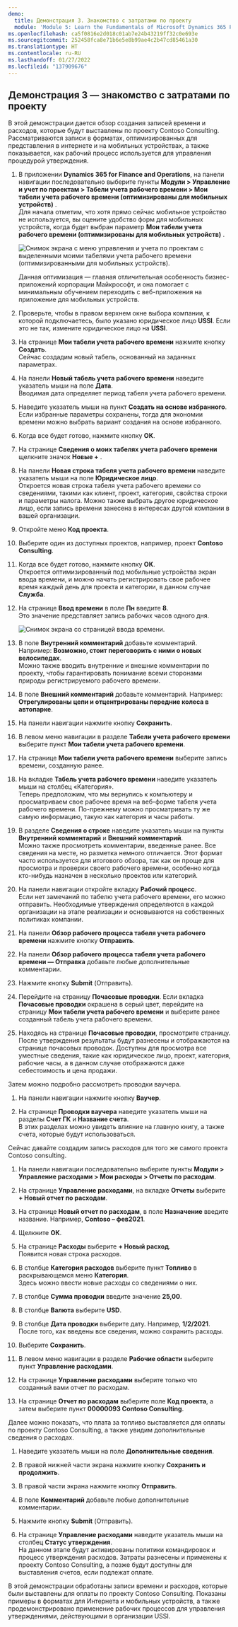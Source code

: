 ```yaml
---
demo:
  title: Демонстрация 3. Знакомство с затратами по проекту
  module: 'Module 5: Learn the Fundamentals of Microsoft Dynamics 365 Project Operations'
ms.openlocfilehash: ca5f0816e2d018c01ab7e24b43219ff32c0e693e
ms.sourcegitcommit: 252458fca8e71b6e5e8b99ae4c2b47cd85461a30
ms.translationtype: HT
ms.contentlocale: ru-RU
ms.lasthandoff: 01/27/2022
ms.locfileid: "137909676"
---
```

## <a name="demo-3---explore-project-costs"></a>Демонстрация 3 — знакомство с затратами по проекту

В этой демонстрации дается обзор создания записей времени и расходов, которые будут выставлены по проекту Contoso Consulting. Рассматриваются записи в форматах, оптимизированных для представления в интернете и на мобильных устройствах, а также показывается, как рабочий процесс используется для управления процедурой утверждения.

1. В приложении **Dynamics 365 for Finance and Operations**, на панели навигации последовательно выберите пункты **Модули > Управление и учет по проектам > Табели учета рабочего времени > Мои табели учета рабочего времени (оптимизированы для мобильных устройств)** .  
    Для начала отметим, что хотя прямо сейчас мобильное устройство не используется, вы оцените удобство форм для мобильных устройств, когда будет выбран параметр **Мои табели учета рабочего времени (оптимизированы для мобильных устройств)** .

    ![Снимок экрана с меню управления и учета по проектам с выделенными моими табелями учета рабочего времени (оптимизированными для мобильных устройств).](./media/projops_costs_1_select_my_timesheets.png)  

    Данная оптимизация — главная отличительная особенность бизнес-приложений корпорации Майкрософт, и она помогает с минимальным обучением переходить с веб-приложения на приложение для мобильных устройств.

1. Проверьте, чтобы в правом верхнем окне выбора компании, к которой подключаетесь, было указано юридическое лицо **USSI**. Если это не так, измените юридическое лицо на **USSI**.

1. На странице **Мои табели учета рабочего времени** нажмите кнопку **Создать**.  
    Сейчас создадим новый табель, основанный на заданных параметрах.

1. На панели **Новый табель учета рабочего времени** наведите указатель мыши на поле **Дата**.  
    Вводимая дата определяет период табеля учета рабочего времени.

1. Наведите указатель мыши на пункт **Создать на основе избранного**.  
    Если избранные параметры сохранены, тогда для экономии времени можно выбрать вариант создания на основе избранного.

1. Когда все будет готово, нажмите кнопку **ОК**.

1. На странице **Сведения о моих табелях учета рабочего времени** щелкните значок **Новые +** .

1. На панели **Новая строка табеля учета рабочего времени** наведите указатель мыши на поле **Юридическое лицо**.  
    Откроется новая строка табеля учета рабочего времени со сведениями, такими как клиент, проект, категория, свойства строки и параметры налога. Можно также выбрать другое юридическое лицо, если запись времени занесена в интересах другой компании в вашей организации.

1. Откройте меню **Код проекта**.

1. Выберите один из доступных проектов, например, проект **Contoso Consulting**.

1. Когда все будет готово, нажмите кнопку **ОК**.  
    Откроется оптимизированный под мобильные устройства экран ввода времени, и можно начать регистрировать свое рабочее время каждый день для проекта и категории, в данном случае **Служба**.

1. На странице **Ввод времени** в поле **Пн** введите **8**.  
    Это значение представляет запись рабочих часов одного дня.

    ![Снимок экрана со страницей ввода времени.](./media/projops_costs_2_mon_box.png)

1. В поле **Внутренний комментарий** добавьте комментарий. Например: **Возможно, стоит переговорить с ними о новых велосипедах**.  
    Можно также вводить внутренние и внешние комментарии по проекту, чтобы гарантировать понимание всеми сторонами природы регистрируемого рабочего времени.

1. В поле **Внешний комментарий** добавьте комментарий. Например: **Отрегулированы цепи и отцентрированы передние колеса в автопарке**.

1. На панели навигации нажмите кнопку **Сохранить**.

1. В левом меню навигации в разделе **Табели учета рабочего времени** выберите пункт **Мои табели учета рабочего времени**.

1. На странице **Мои табели учета рабочего времени** выберите запись времени, созданную ранее.

1. На вкладке **Табель учета рабочего времени** наведите указатель мыши на столбец «Категория».  
    Теперь предположим, что мы вернулись к компьютеру и просматриваем свое рабочее время на веб-форме табеля учета рабочего времени. По-прежнему можно просматривать ту же самую информацию, такую как категория и часы работы.

1. В разделе **Сведения о строке** наведите указатель мыши на пункты **Внутренний комментарий** и **Внешний комментарий**.  
    Можно также просмотреть комментарии, введенные ранее. Все сведения на месте, но разметка немного отличается. Этот формат часто используется для итогового обзора, так как он проще для просмотра и проверки своего рабочего времени, особенно когда кто-нибудь назначен в несколько проектов или категорий.

1. На панели навигации откройте вкладку **Рабочий процесс**.  
    Если нет замечаний по табелю учета рабочего времени, его можно отправить. Необходимые утверждения определяются в каждой организации на этапе реализации и основываются на собственных политиках компании.

1. На панели **Обзор рабочего процесса табеля учета рабочего времени** нажмите кнопку **Отправить**.

1. На панели **Обзор рабочего процесса табеля учета рабочего времени — Отправка** добавьте любые дополнительные комментарии.

1. Нажмите кнопку **Submit** (Отправить).

1. Перейдите на страницу **Почасовые проводки**. Если вкладка **Почасовые проводки** окрашена в серый цвет, перейдите на страницу **Мои табели учета рабочего времени** и выберите ранее созданный табель учета рабочего времени.

1. Находясь на странице **Почасовые проводки**, просмотрите страницу.  
    После утверждения результаты будут разнесены и отображаются на странице почасовых проводок. Доступны для просмотра все уместные сведения, такие как юридическое лицо, проект, категория, рабочие часы, а в данном случае отображаются даже себестоимость и цена продажи.  

Затем можно подробно рассмотреть проводки ваучера.

1. На панели навигации нажмите кнопку **Ваучер**.

1. На странице **Проводки ваучера** наведите указатель мыши на разделы **Счет ГК** и **Название счета**.  
    В этих разделах можно увидеть влияние на главную книгу, а также счета, которые будут использоваться.  

Сейчас давайте создадим запись расходов для того же самого проекта Contoso consulting.

1. На панели навигации последовательно выберите пункты **Модули > Управление расходами > Мои расходы > Отчеты по расходам**.

1. На странице **Управление расходами**, на вкладке **Отчеты** выберите **+ Новый отчет по расходам**.

1. На странице **Новый отчет по расходам**, в поле **Назначение** введите название. Например, **Contoso – фев2021**.

1. Щелкните **ОК**.

1. На странице **Расходы** выберите **+ Новый расход**.  
Появится новая строка расходов.

1. В столбце **Категория расходов** выберите пункт **Топливо** в раскрывающемся меню **Категория**.  
Здесь можно ввести новые расходы со сведениями о них.

1. В столбце **Сумма проводки** введите значение **25,00**.

1. В столбце **Валюта** выберите **USD**.

1. В столбце **Дата проводки** выберите дату. Например, **1/2/2021**.  
    После того, как введены все сведения, можно сохранить расходы.

1. Выберите **Сохранить**.

1. В левом меню навигации в разделе **Рабочие области** выберите пункт **Управление расходами**.

1. На странице **Управление расходами** выберите только что созданный вами отчет по расходам.

1. На странице **Отчет по расходам** выберите поле **Код проекта**, а затем выберите пункт **00000093 Contoso Consulting**.  

Далее можно показать, что плата за топливо выставляется для оплаты по проекту Contoso Consulting, а также увидим дополнительные сведения о расходах.

1. Наведите указатель мыши на поле **Дополнительные сведения**.

1. В правой нижней части экрана нажмите кнопку **Сохранить и продолжить**.

1. В правой части экрана нажмите кнопку **Отправить**.

1. В поле **Комментарий** добавьте любые дополнительные комментарии.

1. Нажмите кнопку **Submit** (Отправить).

1. На странице **Управление расходами** наведите указатель мыши на столбец **Статус утверждения**.  
    На данном этапе будут активированы политики командировок и процесс утверждения расходов. Затраты разнесены и применены к проекту Contoso Consulting, а позже будут доступны для выставления счетов, если подлежат оплате.

В этой демонстрации обработаны записи времени и расходов, которые были выставлены для оплаты по проекту Contoso Consulting. Показаны примеры в форматах для Интернета и мобильных устройств, а также продемонстрировано применение рабочих процессов для управления утверждениями, действующими в организации USSI.
